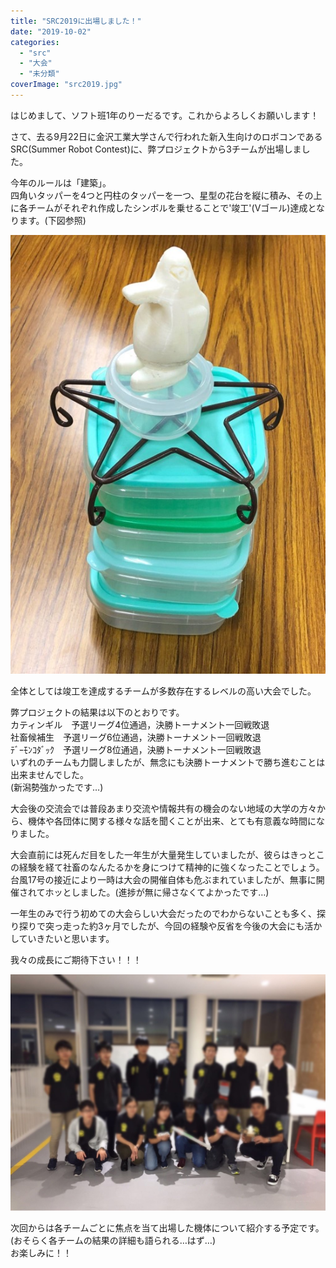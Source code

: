 ```yaml
---
title: "SRC2019に出場しました！"
date: "2019-10-02"
categories: 
  - "src"
  - "大会"
  - "未分類"
coverImage: "src2019.jpg"
---
```


はじめまして、ソフト班1年のりーだるです。これからよろしくお願いします！

さて、去る9月22日に金沢工業大学さんで行われた新入生向けのロボコンであるSRC(Summer Robot Contest)に、弊プロジェクトから3チームが出場しました。

今年のルールは「建築」。  
四角いタッパーを4つと円柱のタッパーを一つ、星型の花台を縦に積み、その上に各チームがそれぞれ作成したシンボルを乗せることで'竣工'(Vゴール)達成となります。(下図参照)

![](images/57ff28d78498f8cdf80029ede577c4be.jpg)

  
全体としては竣工を達成するチームが多数存在するレベルの高い大会でした。

弊プロジェクトの結果は以下のとおりです。  
カティンギル　予選リーグ4位通過，決勝トーナメント一回戦敗退  
社畜候補生　予選リーグ6位通過，決勝トーナメント一回戦敗退  
ﾃﾞｰﾓﾝｺﾀﾞｯｸ　予選リーグ8位通過，決勝トーナメント一回戦敗退  
いずれのチームも力闘しましたが、無念にも決勝トーナメントで勝ち進むことは出来ませんでした。  
(新潟勢強かったです…)

大会後の交流会では普段あまり交流や情報共有の機会のない地域の大学の方々から、機体や各団体に関する様々な話を聞くことが出来、とても有意義な時間になりました。

大会直前には死んだ目をした一年生が大量発生していましたが、彼らはきっとこの経験を経て社畜のなんたるかを身につけて精神的に強くなったことでしょう。  
台風17号の接近により一時は大会の開催自体も危ぶまれていましたが、無事に開催されてホッとしました。(進捗が無に帰さなくてよかったです…)

一年生のみで行う初めての大会らしい大会だったのでわからないことも多く、探り探りで突っ走った約3ヶ月でしたが、今回の経験や反省を今後の大会にも活かしていきたいと思います。

我々の成長にご期待下さい！！！

![](images/src2019.jpg)

次回からは各チームごとに焦点を当て出場した機体について紹介する予定です。(おそらく各チームの結果の詳細も語られる…はず…)  
お楽しみに！！
